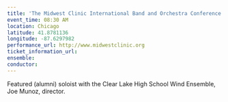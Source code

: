```yaml
---
title: 'The Midwest Clinic International Band and Orchestra Conference'
event_time: 08:30 AM
location: Chicago
latitude: 41.8781136
longitude: -87.6297982
performance_url: http://www.midwestclinic.org
ticket_information_url: 
ensemble: 
conductor: 
---
```

Featured (alumni) soloist with the Clear Lake High School Wind Ensemble, Joe Munoz, director.  